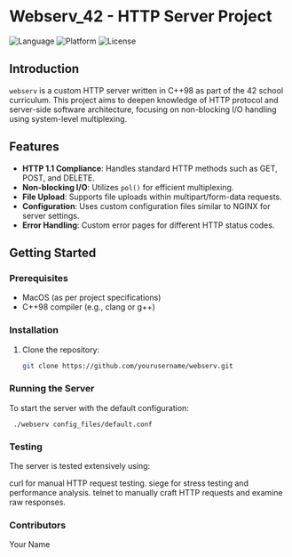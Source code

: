 # Webserv_42 - HTTP Server Project

![Language](https://img.shields.io/badge/language-C++98-blue.svg)
![Platform](https://img.shields.io/badge/platform-MacOS-lightgrey.svg)
![License](https://img.shields.io/badge/license-MIT-green.svg)

## Introduction

`webserv` is a custom HTTP server written in C++98 as part of the 42 school curriculum. This project aims to deepen knowledge of HTTP protocol and server-side software architecture, focusing on non-blocking I/O handling using system-level multiplexing.

## Features

- **HTTP 1.1 Compliance**: Handles standard HTTP methods such as GET, POST, and DELETE.
- **Non-blocking I/O**: Utilizes `pol()` for efficient multiplexing.
- **File Upload**: Supports file uploads within multipart/form-data requests.
- **Configuration**: Uses custom configuration files similar to NGINX for server settings.
- **Error Handling**: Custom error pages for different HTTP status codes.

## Getting Started

### Prerequisites

- MacOS (as per project specifications)
- C++98 compiler (e.g., clang or g++)

### Installation

1. Clone the repository:
   ```bash
   git clone https://github.com/yourusername/webserv.git
   
### Running the Server
To start the server with the default configuration:

`` ./webserv config_files/default.conf``

### Testing
The server is tested extensively using:

curl for manual HTTP request testing.
siege for stress testing and performance analysis.
telnet to manually craft HTTP requests and examine raw responses.

### Contributors
Your Name
